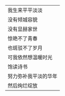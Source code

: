 ||
| --------------- |
| 我生来平平淡淡 |
|    没有倾城容貌   |
|没有显赫家世|
|惊艳不了青春|
|也斑驳不了岁月|
|可我依然想温暖时光|
|饱读诗书|
|努力弥补我平淡的华年|
|然后绚烂绽放|